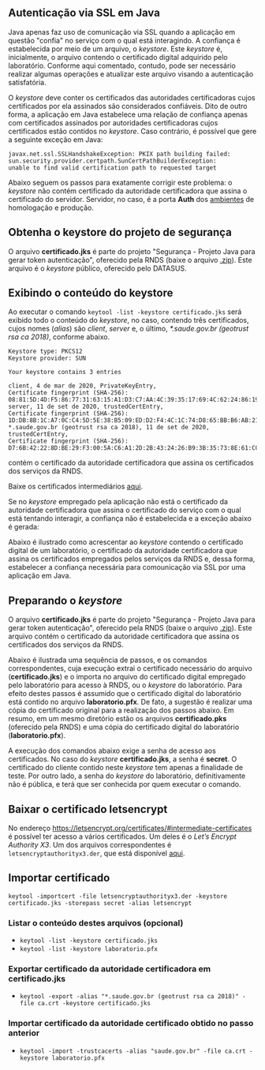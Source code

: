 ## Autenticação via SSL em Java

Java apenas faz uso de comunicação via SSL quando a aplicação em questão "confia" no serviço com o qual está interagindo. 
A confiança é estabelecida por meio de um arquivo, o _keystore_. Este _keystore_ é, inicialmente, o arquivo 
contendo o certificado digital adquirido pelo laboratório. Conforme aqui comentado, contudo, pode 
ser necessário realizar algumas operações e atualizar este arquivo visando a autenticação satisfatória. 

O _keystore_ deve conter os certificados das autoridades certificadoras cujos certificados por ela assinados são considerados confiáveis. Dito de outro forma,
a aplicação em Java estabelece uma relação de confiança apenas com certificados assinados por autoridades certificadoras
cujos certificados estão contidos no _keystore_. Caso contrário, é possível que gere a seguinte exceção em Java:

```
javax.net.ssl.SSLHandshakeException: PKIX path building failed: 
sun.security.provider.certpath.SunCertPathBuilderException: 
unable to find valid certification path to requested target
```
Abaixo seguem os passos para exatamente corrigir este problema: o _keystore_ não contém certificado da autoridade certificadora que 
assina o certificado do servidor. Servidor, no caso, é a porta **Auth** dos [ambientes](./ambientes) de homologação e produção. 

## Obtenha o keystore do projeto de segurança

O arquivo **certificado.jks** é parte do projeto "Segurança - Projeto Java para gerar token autenticação", oferecido pela RNDS (baixe o arquivo [.zip](http://mobileapps.saude.gov.br/portal-servicos/files/f3bd659c8c8ae3ee966e575fde27eb58/53c86213276e091be7128abc031f5d38_8ymqlifr9.zip)). 
Este arquivo é o _keystore_ público, oferecido pelo DATASUS. 

## Exibindo o conteúdo do keystore
Ao executar o comando `keytool -list -keystore certificado.jks` será exibido todo o conteúdo do _keystore_, no caso, contendo
três certificados, cujos nomes (_alias_) são _client_, _server_ e, o último, _*.saude.gov.br (geotrust rsa ca 2018)_, conforme abaixo.

```shell
Keystore type: PKCS12
Keystore provider: SUN

Your keystore contains 3 entries

client, 4 de mar de 2020, PrivateKeyEntry, 
Certificate fingerprint (SHA-256): 08:81:5D:4D:F5:86:77:31:63:15:A1:D3:C7:AA:4C:39:35:17:69:4C:62:24:86:19:33:88:0F:42:8D:04:D7:BA
server, 11 de set de 2020, trustedCertEntry, 
Certificate fingerprint (SHA-256): 1D:DB:8B:1C:A7:0C:C4:5D:5E:38:B5:09:ED:D2:F4:4C:1C:74:D8:65:BB:B6:AB:21:2D:AF:F1:58:08:74:99:CD
*.saude.gov.br (geotrust rsa ca 2018), 11 de set de 2020, trustedCertEntry, 
Certificate fingerprint (SHA-256): D7:6B:42:22:8D:BE:29:F3:00:5A:C6:A1:2D:2B:43:24:26:B9:3B:35:73:8E:61:CC:FD:31:8A:F7:1C:1E:F0:5C
```

contém o certificado da autoridade certificadora que assina os certificados dos serviços da RNDS.

Baixe os certificados intermediários [aqui](https://letsencrypt.org/certificates/#intermediate-certificates).

Se no _keystore_ empregado pela aplicação não está o certificado da autoridade certificadora que assina o certificado do
serviço com o qual está tentando interagir, a confiança não é estabelecida e a exceção abaixo é gerada:


Abaixo é ilustrado como acrescentar ao _keystore_ contendo o certificado digital de um laboratório, o certificado da autoridade
certificadora que assina os certificados empregados pelos serviços da RNDS e, dessa forma, estabelecer a confiança necessária
para comounicação via SSL por uma aplicação em Java.

## Preparando o _keystore_

O arquivo **certificado.jks** é parte do projeto "Segurança - Projeto Java para gerar token autenticação", oferecido pela RNDS (baixe o arquivo [.zip](http://mobileapps.saude.gov.br/portal-servicos/files/f3bd659c8c8ae3ee966e575fde27eb58/53c86213276e091be7128abc031f5d38_8ymqlifr9.zip)). Este arquivo
contém o certificado da autoridade certificadora que assina os certificados dos serviços da RNDS.

Abaixo é ilustrada uma sequência de passos, e os comandos correspondentes, cuja execução extrai o certificado necessário do arquivo (**certificado.jks**) e o importa no arquivo do certificado digital empregado pelo laboratório para acesso à RNDS, ou o _keystore_ do laboratório. 
Para efeito destes passos é assumido que o certificado digital do laboratório está
contido no arquivo **laboratorio.pfx**. De fato, a sugestão é realizar uma cópia do certificado original para a realização dos passos abaixo. Em resumo, em um mesmo diretório estão os arquivos **certificado.pks** (oferecido pela RNDS) e uma cópia do certificado digital do laboratório (**laboratorio.pfx**).

A execução dos comandos abaixo exige a senha de acesso aos certificados. No caso do _keystore_ **certificado.jks**, a senha é **secret**. 
O certificado do cliente contido neste _keystore_ tem apenas a finalidade de teste. Por outro lado, a senha do _keystore_ do 
laboratório, definitivamente não é pública, e terá que ser conhecida por quem executar o comando. 

## Baixar o certificado letsencrypt

No endereço https://letsencrypt.org/certificates/#intermediate-certificates é possível ter acesso a vários certificados. Um deles é o
_Let’s Encrypt Authority X3_. Um dos arquivos correspondentes é `letsencryptauthorityx3.der`, que está disponível [aqui](https://letsencrypt.org/certs/letsencryptauthorityx3.der).

## Importar certificado

`keytool -importcert -file letsencryptauthorityx3.der -keystore certificado.jks -storepass secret -alias letsencrypt`

### Listar o conteúdo destes arquivos (opcional)

- `keytool -list -keystore certificado.jks`
- `keytool -list -keystore laboratorio.pfx`

### Exportar certificado da autoridade certificadora em certificado.jks

- `keytool -export -alias "*.saude.gov.br (geotrust rsa ca 2018)" -file ca.crt -keystore certificado.jks`

### Importar certificado da autoridade certificado obtido no passo anterior

- `keytool -import -trustcacerts -alias "saude.gov.br" -file ca.crt -keystore laboratorio.pfx`
